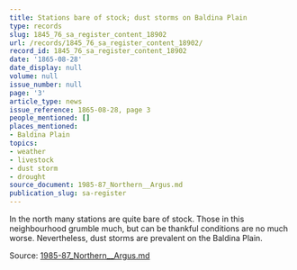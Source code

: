 ```yaml
---
title: Stations bare of stock; dust storms on Baldina Plain
type: records
slug: 1845_76_sa_register_content_18902
url: /records/1845_76_sa_register_content_18902/
record_id: 1845_76_sa_register_content_18902
date: '1865-08-28'
date_display: null
volume: null
issue_number: null
page: '3'
article_type: news
issue_reference: 1865-08-28, page 3
people_mentioned: []
places_mentioned:
- Baldina Plain
topics:
- weather
- livestock
- dust storm
- drought
source_document: 1985-87_Northern__Argus.md
publication_slug: sa-register
---
```


In the north many stations are quite bare of stock.  Those in this neighbourhood grumble much, but can be thankful conditions are no much worse.  Nevertheless, dust storms are prevalent on the Baldina Plain.

Source: [1985-87_Northern__Argus.md](/downloads/markdown/1985-87_Northern__Argus.md)
